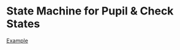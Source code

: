 # State Machine for Pupil & Check States

[Example](https://xstate.js.org/viz/?gist=1ee228df0d57d13e8d2ae0370b8cb17f)
